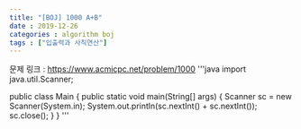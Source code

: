 ```yaml
---
title: "[BOJ] 1000 A+B"
date : 2019-12-26
categories : algorithm boj
tags : ["입출력과 사칙연산"]
---
```

문제 링크 : https://www.acmicpc.net/problem/1000
'''java
import java.util.Scanner;

public class Main {
	public static void main(String[] args) {
		Scanner sc = new Scanner(System.in);
		System.out.println(sc.nextInt() + sc.nextInt());
		sc.close();
	}
}
'''
